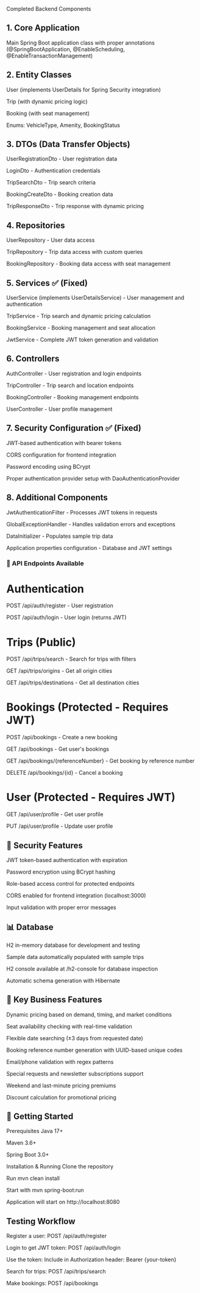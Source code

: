 

Completed Backend Components
## 1. Core Application
Main Spring Boot application class with proper annotations (@SpringBootApplication, @EnableScheduling, @EnableTransactionManagement)

## 2. Entity Classes
User (implements UserDetails for Spring Security integration)

Trip (with dynamic pricing logic)

Booking (with seat management)

Enums: VehicleType, Amenity, BookingStatus

## 3. DTOs (Data Transfer Objects)
UserRegistrationDto - User registration data

LoginDto - Authentication credentials

TripSearchDto - Trip search criteria

BookingCreateDto - Booking creation data

TripResponseDto - Trip response with dynamic pricing

## 4. Repositories
UserRepository - User data access

TripRepository - Trip data access with custom queries

BookingRepository - Booking data access with seat management

## 5. Services ✅ (Fixed)
UserService (implements UserDetailsService) - User management and authentication

TripService - Trip search and dynamic pricing calculation

BookingService - Booking management and seat allocation

JwtService - Complete JWT token generation and validation

## 6. Controllers
AuthController - User registration and login endpoints

TripController - Trip search and location endpoints

BookingController - Booking management endpoints

UserController - User profile management

## 7. Security Configuration ✅ (Fixed)
JWT-based authentication with bearer tokens

CORS configuration for frontend integration

Password encoding using BCrypt

Proper authentication provider setup with DaoAuthenticationProvider

## 8. Additional Components
JwtAuthenticationFilter - Processes JWT tokens in requests

GlobalExceptionHandler - Handles validation errors and exceptions

DataInitializer - Populates sample trip data

Application properties configuration - Database and JWT settings

### 🚀 API Endpoints Available
# Authentication
POST /api/auth/register - User registration

POST /api/auth/login - User login (returns JWT)

# Trips (Public)
POST /api/trips/search - Search for trips with filters

GET /api/trips/origins - Get all origin cities

GET /api/trips/destinations - Get all destination cities

# Bookings (Protected - Requires JWT)
POST /api/bookings - Create a new booking

GET /api/bookings - Get user's bookings

GET /api/bookings/{referenceNumber} - Get booking by reference number

DELETE /api/bookings/{id} - Cancel a booking

# User (Protected - Requires JWT)
GET /api/user/profile - Get user profile

PUT /api/user/profile - Update user profile

## 🔐 Security Features
JWT token-based authentication with expiration

Password encryption using BCrypt hashing

Role-based access control for protected endpoints

CORS enabled for frontend integration (localhost:3000)

Input validation with proper error messages

## 📊 Database
H2 in-memory database for development and testing

Sample data automatically populated with sample trips

H2 console available at /h2-console for database inspection

Automatic schema generation with Hibernate

## 🎯 Key Business Features
Dynamic pricing based on demand, timing, and market conditions

Seat availability checking with real-time validation

Flexible date searching (±3 days from requested date)

Booking reference number generation with UUID-based unique codes

Email/phone validation with regex patterns

Special requests and newsletter subscriptions support

Weekend and last-minute pricing premiums

Discount calculation for promotional pricing

## 🚀 Getting Started
Prerequisites
Java 17+

Maven 3.6+

Spring Boot 3.0+

Installation & Running
Clone the repository

Run mvn clean install

Start with mvn spring-boot:run

Application will start on http://localhost:8080

## Testing Workflow
Register a user: POST /api/auth/register

Login to get JWT token: POST /api/auth/login

Use the token: Include in Authorization header: Bearer {your-token}

Search for trips: POST /api/trips/search

Make bookings: POST /api/bookings